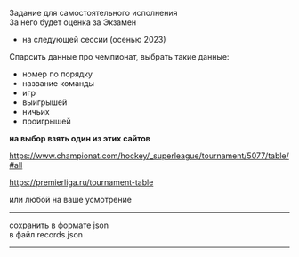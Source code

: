 
Задание для самостоятельного исполнения  
За него будет оценка за Экзамен  

- на следующей сессии (осенью 2023)  


Спарсить данные про чемпионат, выбрать такие данные:  
- номер по порядку  
- название команды  
- игр  
- выигрышей  
- ничьих  
- проигрышей  

**на выбор взять один из этих сайтов**  

https://www.championat.com/hockey/_superleague/tournament/5077/table/#all  

https://premierliga.ru/tournament-table  

или любой на ваше усмотрение  

---  

сохранить в формате json  
в файл records.json  

---  
